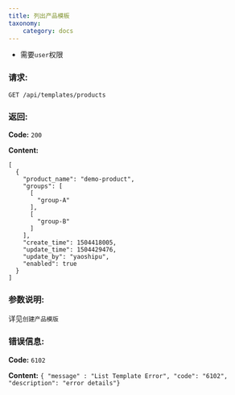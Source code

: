 ```yaml
---
title: 列出产品模板
taxonomy:
    category: docs
---
```


- 需要`user`权限

### 请求:

    GET /api/templates/products

### 返回:

**Code:** `200`

**Content:**

```
[
  {
    "product_name": "demo-product",
    "groups": [
      [
        "group-A"
      ],
      [
        "group-B"
      ]
    ],
    "create_time": 1504418005,
    "update_time": 1504429476,
    "update_by": "yaoshipu",
    "enabled": true
  }
]
```	
### 参数说明:

详见`创建产品模版`

### 错误信息:

**Code:** `6102`

**Content:** `{ "message" : "List Template Error", "code": "6102", "description": "error details"}`
